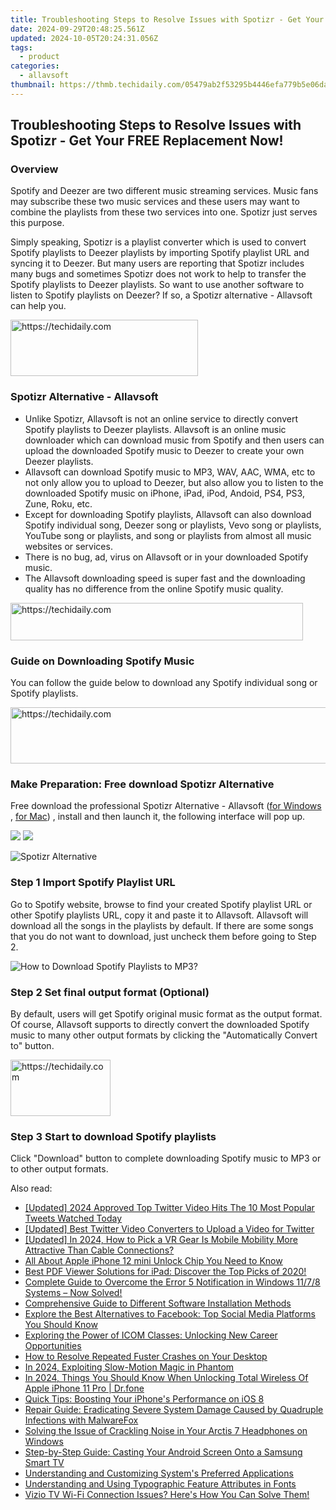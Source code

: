 ```yaml
---
title: Troubleshooting Steps to Resolve Issues with Spotizr - Get Your FREE Replacement Now!
date: 2024-09-29T20:48:25.561Z
updated: 2024-10-05T20:24:31.056Z
tags:
  - product
categories:
  - allavsoft
thumbnail: https://thmb.techidaily.com/05479ab2f53295b4446efa779b5e06dadae08cc862a5624cd34b09a0a0a9e6ca.png
---
```


## Troubleshooting Steps to Resolve Issues with Spotizr - Get Your FREE Replacement Now!

### Overview

Spotify and Deezer are two different music streaming services. Music fans may subscribe these two music services and these users may want to combine the playlists from these two services into one. Spotizr just serves this purpose.

Simply speaking, Spotizr is a playlist converter which is used to convert Spotify playlists to Deezer playlists by importing Spotify playlist URL and syncing it to Deezer. But many users are reporting that Spotizr includes many bugs and sometimes Spotizr does not work to help to transfer the Spotify playlists to Deezer playlists. So want to use another software to listen to Spotify playlists on Deezer? If so, a Spotizr alternative - Allavsoft can help you.

<!-- affiliate ads begin -->
<a href="https://laganoo.pxf.io/c/5597632/1484951/16446" target="_top" id="1484951">
  <img src="//a.impactradius-go.com/display-ad/16446-1484951" border="0" alt="https://techidaily.com" width="300" height="90"/>
</a>
<img height="0" width="0" src="https://laganoo.pxf.io/i/5597632/1484951/16446" style="position:absolute;visibility:hidden;" border="0" />
<!-- affiliate ads end -->

### Spotizr Alternative - Allavsoft

* Unlike Spotizr, Allavsoft is not an online service to directly convert Spotify playlists to Deezer playlists. Allavsoft is an online music downloader which can download music from Spotify and then users can upload the downloaded Spotify music to Deezer to create your own Deezer playlists.
* Allavsoft can download Spotify music to MP3, WAV, AAC, WMA, etc to not only allow you to upload to Deezer, but also allow you to listen to the downloaded Spotify music on iPhone, iPad, iPod, Andoid, PS4, PS3, Zune, Roku, etc.
* Except for downloading Spotify playlists, Allavsoft can also download Spotify individual song, Deezer song or playlists, Vevo song or playlists, YouTube song or playlists, and song or playlists from almost all music websites or services.
* There is no bug, ad, virus on Allavsoft or in your downloaded Spotify music.
* The Allavsoft downloading speed is super fast and the downloading quality has no difference from the online Spotify music quality.

<!-- affiliate ads begin -->
<a href="https://aligracehair.sjv.io/c/5597632/2135404/19272" target="_top" id="2135404">
  <img src="//a.impactradius-go.com/display-ad/19272-2135404" border="0" alt="https://techidaily.com" width="468" height="60"/>
</a>
<img height="0" width="0" src="https://aligracehair.sjv.io/i/5597632/2135404/19272" style="position:absolute;visibility:hidden;" border="0" />
<!-- affiliate ads end -->

### Guide on Downloading Spotify Music

You can follow the guide below to download any Spotify individual song or Spotify playlists.

<!-- affiliate ads begin -->
<a href="https://appsumo.8odi.net/c/5597632/2129740/7443" target="_top" id="2129740">
  <img src="//a.impactradius-go.com/display-ad/7443-2129740" border="0" alt="https://techidaily.com" width="728" height="90"/>
</a>
<img height="0" width="0" src="https://appsumo.8odi.net/i/5597632/2129740/7443" style="position:absolute;visibility:hidden;" border="0" />
<!-- affiliate ads end -->

### Make Preparation: Free download Spotizr Alternative

Free download the professional Spotizr Alternative - Allavsoft ([for Windows](https://tools.techidaily.com/allavsoft/products/) , [for Mac](https://tools.techidaily.com/allavsoft/products/)) , install and then launch it, the following interface will pop up.

[![](https://www.allavsoft.com/how-to/../images/how-to/free-download-win.jpg)](https://tools.techidaily.com/allavsoft/products/) [![](https://www.allavsoft.com/how-to/../images/how-to/free-download-mac.jpg)](https://tools.techidaily.com/allavsoft/products/)

![Spotizr Alternative](https://www.allavsoft.com/how-to/../images/allavsoft/screen-shot-600.jpg)

### Step 1 Import Spotify Playlist URL

Go to Spotify website, browse to find your created Spotify playlist URL or other Spotify playlists URL, copy it and paste it to Allavsoft. Allavsoft will download all the songs in the playlists by default. If there are some songs that you do not want to download, just uncheck them before going to Step 2.

![How to Download Spotify Playlists to MP3?](https://www.allavsoft.com/how-to/../images/how-to/download-rtmp-video/download-rtmp-video.jpg)

### Step 2 Set final output format (Optional)

By default, users will get Spotify original music format as the output format. Of course, Allavsoft supports to directly convert the downloaded Spotify music to many other output formats by clicking the "Automatically Convert to" button.

<!-- affiliate ads begin -->
<a href="https://united.elfm.net/c/5597632/2139558/4704" target="_top" id="2139558">
  <img src="//a.impactradius-go.com/display-ad/4704-2139558" border="0" alt="https://techidaily.com" width="160" height="90"/>
</a>
<img height="0" width="0" src="https://united.elfm.net/i/5597632/2139558/4704" style="position:absolute;visibility:hidden;" border="0" />
<!-- affiliate ads end -->

### Step 3 Start to download Spotify playlists

Click "Download" button to complete downloading Spotify music to MP3 or to other output formats.

<ins class="adsbygoogle"
     style="display:block"
     data-ad-format="autorelaxed"
     data-ad-client="ca-pub-7571918770474297"
     data-ad-slot="1223367746"></ins>

<ins class="adsbygoogle"
     style="display:block"
     data-ad-client="ca-pub-7571918770474297"
     data-ad-slot="8358498916"
     data-ad-format="auto"
     data-full-width-responsive="true"></ins>

<span class="atpl-alsoreadstyle">Also read:</span>
<div><ul>
<li><a href="https://twitter-clips.techidaily.com/updated-2024-approved-top-twitter-video-hits-the-10-most-popular-tweets-watched-today/"><u>[Updated] 2024 Approved Top Twitter Video Hits The 10 Most Popular Tweets Watched Today</u></a></li>
<li><a href="https://fox-http.techidaily.com/updated-best-twitter-video-converters-to-upload-a-video-for-twitter/"><u>[Updated] Best Twitter Video Converters to Upload a Video for Twitter</u></a></li>
<li><a href="https://fox-links.techidaily.com/updated-in-2024-how-to-pick-a-vr-gear-is-mobile-mobility-more-attractive-than-cable-connections/"><u>[Updated] In 2024, How to Pick a VR Gear Is Mobile Mobility More Attractive Than Cable Connections?</u></a></li>
<li><a href="https://sim-unlock.techidaily.com/all-about-apple-iphone-12-mini-unlock-chip-you-need-to-know-by-drfone-ios/"><u>All About Apple iPhone 12 mini Unlock Chip You Need to Know</u></a></li>
<li><a href="https://fox-making.techidaily.com/best-pdf-viewer-solutions-for-ipad-discover-the-top-picks-of-2020/"><u>Best PDF Viewer Solutions for iPad: Discover the Top Picks of 2020!</u></a></li>
<li><a href="https://win-howtos.techidaily.com/1723206298676-complete-guide-to-overcome-the-error-5-notification-in-windows-1178-systems-now-solved/"><u>Complete Guide to Overcome the Error 5 Notification in Windows 11/7/8 Systems – Now Solved!</u></a></li>
<li><a href="https://fox-making.techidaily.com/comprehensive-guide-to-different-software-installation-methods/"><u>Comprehensive Guide to Different Software Installation Methods</u></a></li>
<li><a href="https://fox-making.techidaily.com/explore-the-best-alternatives-to-facebook-top-social-media-platforms-you-should-know/"><u>Explore the Best Alternatives to Facebook: Top Social Media Platforms You Should Know</u></a></li>
<li><a href="https://fox-making.techidaily.com/exploring-the-power-of-icom-classes-unlocking-new-career-opportunities/"><u>Exploring the Power of ICOM Classes: Unlocking New Career Opportunities</u></a></li>
<li><a href="https://win-answers.techidaily.com/how-to-resolve-repeated-fuster-crashes-on-your-desktop/"><u>How to Resolve Repeated Fuster Crashes on Your Desktop</u></a></li>
<li><a href="https://some-knowledge.techidaily.com/in-2024-exploiting-slow-motion-magic-in-phantom/"><u>In 2024, Exploiting Slow-Motion Magic in Phantom</u></a></li>
<li><a href="https://iphone-unlock.techidaily.com/in-2024-things-you-should-know-when-unlocking-total-wireless-of-apple-iphone-11-pro-drfone-by-drfone-ios/"><u>In 2024, Things You Should Know When Unlocking Total Wireless Of Apple iPhone 11 Pro | Dr.fone</u></a></li>
<li><a href="https://fox-making.techidaily.com/quick-tips-boosting-your-iphones-performance-on-ios-8/"><u>Quick Tips: Boosting Your iPhone's Performance on iOS 8</u></a></li>
<li><a href="https://fox-making.techidaily.com/repair-guide-eradicating-severe-system-damage-caused-by-quadruple-infections-with-malwarefox/"><u>Repair Guide: Eradicating Severe System Damage Caused by Quadruple Infections with MalwareFox</u></a></li>
<li><a href="https://sound-issues.techidaily.com/solving-the-issue-of-crackling-noise-in-your-arctis-7-headphones-on-windows/"><u>Solving the Issue of Crackling Noise in Your Arctis 7 Headphones on Windows</u></a></li>
<li><a href="https://fox-making.techidaily.com/step-by-step-guide-casting-your-android-screen-onto-a-samsung-smart-tv/"><u>Step-by-Step Guide: Casting Your Android Screen Onto a Samsung Smart TV</u></a></li>
<li><a href="https://fox-making.techidaily.com/understanding-and-customizing-systems-preferred-applications/"><u>Understanding and Customizing System's Preferred Applications</u></a></li>
<li><a href="https://fox-making.techidaily.com/understanding-and-using-typographic-feature-attributes-in-fonts/"><u>Understanding and Using Typographic Feature Attributes in Fonts</u></a></li>
<li><a href="https://techtrends.techidaily.com/1722887662064-vizio-tv-wi-fi-connection-issues-heres-how-you-can-solve-them/"><u>Vizio TV Wi-Fi Connection Issues? Here's How You Can Solve Them!</u></a></li>
</ul></div>

